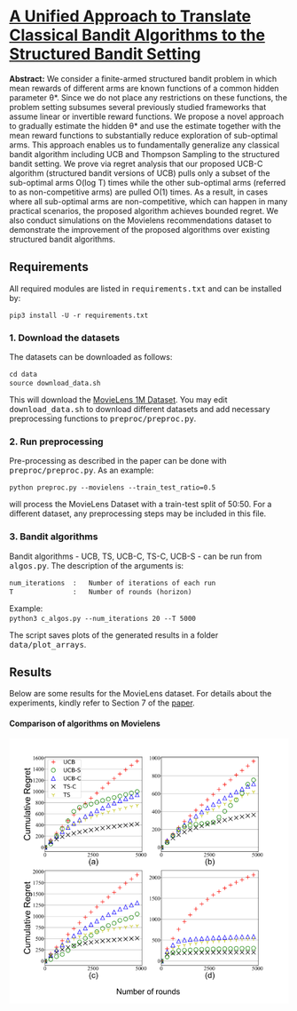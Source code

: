 # [A Unified Approach to Translate Classical Bandit Algorithms to the Structured Bandit Setting](https://arxiv.org/pdf/1810.08164.pdf)

<!-- Note that most of the old code was written in Python 2 to kindly feel free to point out any incompatibility to me/raise a PR. -->

**Abstract:** We consider a finite-armed structured bandit problem in which mean rewards of different arms are known functions of a common hidden parameter θ\*. Since we do not place any restrictions on these functions, the problem setting subsumes several previously studied frameworks that assume linear or invertible reward functions. We propose a novel approach
to gradually estimate the hidden θ\* and use the estimate together with the mean reward functions to substantially reduce exploration of sub-optimal arms. This approach enables us to fundamentally generalize any classical bandit algorithm including UCB and Thompson Sampling to the structured bandit setting. We prove via regret analysis that our proposed UCB-C algorithm (structured bandit versions of UCB) pulls only a subset of the sub-optimal
arms O(log T) times while the other sub-optimal arms (referred to as non-competitive arms) are pulled O(1) times. As a result, in cases where all sub-optimal arms are non-competitive, which can happen in many practical scenarios, the proposed algorithm achieves bounded regret. We also conduct simulations on the Movielens recommendations dataset to demonstrate the improvement of the proposed algorithms over existing structured bandit
algorithms.

## Requirements
All required modules are listed in <tt>requirements.txt</tt> and can be installed by:
````
pip3 install -U -r requirements.txt
````
### 1. Download the datasets
The datasets can be downloaded as follows:
````
cd data
source download_data.sh
````
This will download the [MovieLens 1M Dataset](https://grouplens.org/datasets/movielens/1m/). You may edit <tt> download_data.sh</tt> to download different datasets and add necessary preprocessing functions to <tt>preproc/preproc.py</tt>.

### 2. Run preprocessing

Pre-processing as described in the paper can be done with <tt>preproc/preproc.py</tt>. As an example:
```
python preproc.py --movielens --train_test_ratio=0.5
```
will process the MovieLens Dataset with a train-test split of 50:50. For a different dataset, any preprocessing steps may be included in this file.

### 3. Bandit algorithms

Bandit algorithms - UCB, TS, UCB-C, TS-C, UCB-S - can be run from <tt>algos.py</tt>. The description of the arguments is:
```
num_iterations  :   Number of iterations of each run
T               :   Number of rounds (horizon)
```
Example:<br>
`python3 c_algos.py --num_iterations 20 --T 5000 `

The script saves plots of the generated results in a folder <tt>data/plot_arrays</tt>.

## Results
Below are some results for the MovieLens dataset. For details about the experiments, kindly refer to Section 7 of the [paper](https://arxiv.org/pdf/1810.08164.pdf).

#### Comparison of algorithms on Movielens
<p align=center>
<img src="img/structured_bandits.png" width=800>
</p>
